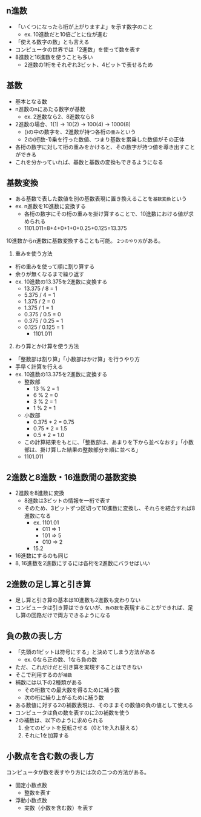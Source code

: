 ## n進数

- 「いくつになったら桁が上がりますよ」を示す数字のこと
    - ex. 10進数だと10倍ごとに位が進む
- 「使える数字の数」とも言える
- コンピュータの世界では「2進数」を使って数を表す
- 8進数と16進数を使うことも多い
    - 2進数の1桁をそれぞれ3ビット、4ビットで表せるため

## 基数

- 基本となる数
- n進数のnにあたる数字が基数
    - ex. 2進数なら2、8進数なら8
- 2進数の場合、1(1) -> 10(2) -> 100(4) -> 1000(8)
    - ()の中の数字を、2進数が持つ各桁の`重み`という
    - 2の(桁数-1)乗を行った数値、つまり基数を累乗した数値がその正体
- 各桁の数字に対して桁の重みをかけると、その数字が持つ値を導き出すことができる
- これを分かっていれば、基数と基数の変換もできるようになる

## 基数変換

- ある基数で表した数値を別の基数表現に置き換えることを`基数変換`という
- ex. n進数を10進数に変換する
    - 各桁の数字にその桁の重みを掛け算することで、10進数における値が求められる
    - 1101.011=8+4+0+1+0+0.25+0.125=13.375

10進数からn進数に基数変換することも可能。
`2つのやり方`がある。

1. 重みを使う方法
- 桁の重みを使って順に割り算する
- 余りが無くなるまで繰り返す
- ex. 10進数の13.375を2進数に変換する
    - 13.375 / 8 = 1
    - 5.375 / 4 = 1
    - 1.375 / 2 = 0
    - 1.375 / 1 = 1
    - 0.375 / 0.5 = 0
    - 0.375 / 0.25 = 1
    - 0.125 / 0.125 = 1
        - 1101.011
2. わり算とかけ算を使う方法
- 「整数部は割り算」「小数部はかけ算」を行うやり方
- 手早く計算を行える
- ex. 10進数の13.375を2進数に変換する
    - 整数部
        - 13 % 2 = 1
        - 6 % 2  = 0
        - 3 % 2  = 1
        - 1 % 2  = 1
    - 小数部
        - 0.375 * 2 = 0.75
        - 0.75 * 2  = 1.5
        - 0.5 * 2   = 1.0
    - この計算結果をもとに、「整数部は、あまりを下から並べなおす」「小数部は、掛け算した結果の整数部分を順に並べる」
    - 1101.011

## 2進数と8進数・16進数間の基数変換

- 2進数を8進数に変換
    - 8進数は3ビットの情報を一桁で表す
    - そのため、3ビットずつ区切って10進数に変換し、それらを結合すれば8進数になる
        - ex. 1101.01   
            - 011 => 1
            - 101 => 5
            - 010 => 2
        - 15.2
- 16進数にするのも同じ
- 8, 16進数を2進数にするには各桁を2進数にバラせばいい

## 2進数の足し算と引き算

- 足し算と引き算の基本は10進数も2進数も変わりない
- コンピュータは引き算はできないが、`負の数`を表現することができれば、足し算の回路だけで両方できるようになる

## 負の数の表し方

- 「先頭の1ビットは符号にする」と決めてしまう方法がある
    - ex. 0なら正の数、1なら負の数
- ただ、これだけだと引き算を実現することはできない
- そこで利用するのが`補数`
- 補数には以下の2種類がある
    - その桁数での最大数を得るために補う数
    - 次の桁に繰り上がるために補う数
- ある数値に対する2の補数表現は、そのままその数値の負の値として使える
- コンピュータは負の数を表すのに2の補数を使う
- 2の補数は、以下のように求められる
    1. 全てのビットを反転させる（0と1を入れ替える）
    2. それに1を加算する

## 小数点を含む数の表し方

コンピュータが数を表すやり方には次の二つの方法がある。

- 固定小数点数
    - 整数を表す
- 浮動小数点数
    - 実数（小数を含む数）を表す